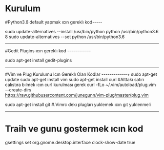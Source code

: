 # Kurulum



#Python3.6 default yapmak ıcın gereklı kod-----

sudo update-alternatives --install /usr/bin/python python /usr/bin/python3.6 8
sudo update-alternatives  --set python /usr/bin/python3.6

---------------------------------

#Gedit Plugins ıcın gereklı kod ------------

sudo apt-get install gedit-plugins

----------------------------------------------

#Vim ve Plug Kurulumu Icın Gereklı Olan Kodlar -------------+
sudo apt-get update
sudo apt-get install vim
sudo apt-get install curl     #Alttakı satırı calıstıra bılmek ıcın curl kurulması gerek
curl -fLo ~/.vim/autoload/plug.vim --create-dirs \
    https://raw.githubusercontent.com/junegunn/vim-plug/master/plug.vim

sudo apt-get install git    #.Vimrc dekı plugları yuklemek ıcın gıt yuklenmeli

----------------------------


# Traih ve gunu gostermek ıcın kod

gsettings set org.gnome.desktop.interface clock-show-date true
